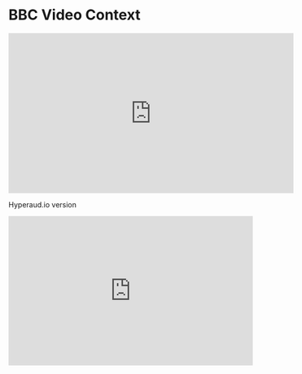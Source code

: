 # BBC Video Context

<iframe width="560" height="315" src="https://www.youtube.com/embed/2u6Wq-csLtw" frameborder="0" allowfullscreen></iframe>


Hyperaud.io version 

<iframe src="http://textav.hyperaud.io/pad/viewer/?t=71UU4QwbRre_CXfN70rnKA" height="294" width="480" frameborder="0" scrolling="no" allowfullscreen seamless></iframe>